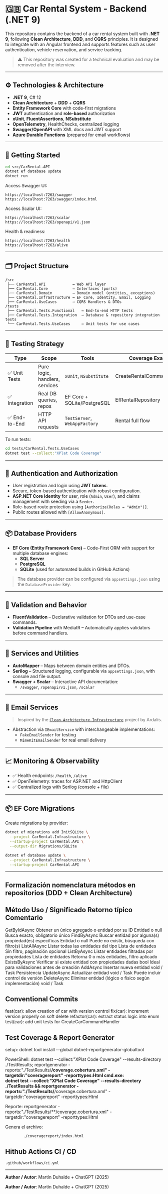 ﻿# 🇬🇧 Car Rental System - Backend (.NET 9)

This repository contains the backend of a car rental system built with **.NET 9**, following **Clean Architecture**, **DDD**, and **CQRS** principles. It is designed to integrate with an Angular frontend and supports features such as user authentication, vehicle reservation, and service tracking.

> ⚠️ This repository was created for a technical evaluation and may be removed after the interview.

---

## ⚙️ Technologies & Architecture

- **.NET 9**, C# 12
- **Clean Architecture** + **DDD** + **CQRS**
- **Entity Framework Core** with code-first migrations
- **JWT** authentication and **role-based** authorization
- **xUnit**, **FluentAssertions**, **NSubstitute**
- **OpenTelemetry**, HealthChecks, centralized logging
- **Swagger/OpenAPI** with XML docs and JWT support
- **Azure Durable Functions** (prepared for email workflows)

---

## 🚀 Getting Started

```bash
cd src/CarRental.API
dotnet ef database update
dotnet run
```

Access Swagger UI:

```
https://localhost:7263/swagger
https://localhost:7263/swagger/index.html
```

Access Scalar UI:

```
https://localhost:7263/scalar
https://localhost:7263/openapi/v1.json
```

Health & readiness:

```
https://localhost:7263/health
https://localhost:7263/alive
```

---

## 🗂️ Project Structure

```
/src
 ├── CarRental.API            → Web API layer
 ├── CarRental.Core           → Interfaces (ports)
 ├── CarRental.Domain         → Domain model (entities, exceptions)
 ├── CarRental.Infrastructure → EF Core, Identity, Email, Logging
 ├── CarRental.UseCases       → CQRS Handlers & DTOs
/tests
 ├── CarRental.Tests.Functional   → End-to-end HTTP tests
 ├── CarRental.Tests.Integration  → Database & repository integration tests
 └── CarRental.Tests.UseCases     → Unit tests for use cases
```

---

## 🧪 Testing Strategy

| Type          | Scope                          | Tools                         | Coverage Example           |
| ------------- | ------------------------------ | ----------------------------- | -------------------------- |
| ✅ Unit Tests  | Pure logic, handlers, services | `xUnit`, `NSubstitute`        | CreateRentalCommandHandler |
| ✅ Integration | Real DB queries, repos         | EF Core + SQLite/PostgreSQL   | EfRentalRepository         |
| ✅ End-to-End  | HTTP API requests              | `TestServer`, `WebAppFactory` | Rental full flow           |

To run tests:

```bash
cd tests/CarRental.Tests.UseCases
dotnet test --collect:"XPlat Code Coverage"
```

---

## 🔐 Authentication and Authorization

- User registration and login using **JWT tokens**.
- Secure, token-based authentication with robust configuration.
- **ASP.NET Core Identity** for user, role (`Admin`, `User`), and claims management with seeding via a `Seeder`.
- Role-based route protection using `[Authorize(Roles = "Admin")]`.
- Public routes allowed with `[AllowAnonymous]`.

---

## 📦 Database Providers

- **EF Core (Entity Framework Core)** – Code-First ORM with support for multiple database engines:
  - **SQL Server**
  - **PostgreSQL**
  - **SQLite** (used for automated builds in GitHub Actions)

> The database provider can be configured via `appsettings.json` using the `DatabaseProvider` key.

---

## 🧪 Validation and Behavior

- **FluentValidation** – Declarative validation for DTOs and use-case commands.
- **Validation Pipeline** with MediatR – Automatically applies validators before command handlers.

---

## 🧰 Services and Utilities

- **AutoMapper** – Maps between domain entities and DTOs.
- **Serilog** – Structured logging, configurable via `appsettings.json`, with console and file output.
- **Swagger + Scalar** – Interactive API documentation:
  - `/swagger`, `/openapi/v1.json`, `/scalar`

---

## 📧 Email Services

> Inspired by the [`Clean.Architecture.Infrastructure`](https://github.com/ardalis/CleanArchitecture) project by Ardalis.

- Abstraction via `IEmailService` with interchangeable implementations:
  - `FakeEmailSender` for testing
  - `MimeKitEmailSender` for real email delivery

---

## 📈 Monitoring & Observability

- ✅ Health endpoints: `/health`, `/alive`
- ✅ OpenTelemetry: traces for ASP.NET and HttpClient
- ✅ Centralized logs with Serilog (console + file)

---

## 📦 EF Core Migrations

Create migrations by provider:

```bash
dotnet ef migrations add InitSQLite \
  --project CarRental.Infrastructure \
  --startup-project CarRental.API \
  --output-dir Migrations/SQLite

dotnet ef database update \
  --project CarRental.Infrastructure \
  --startup-project CarRental.API
```

---



## Formalización nomenclatura métodos en repositorios (DDD + Clean Architecture)
## Método		Uso / Significado											Retorno típico			Comentario
GetByIdAsync	Obtener un único agregado o entidad por su ID				Entidad o null			Busca exacto, obligatorio único
FindByAsync		Buscar entidad por alguna(s) propiedad(es) específicas		Entidad o null			Puede no existir, búsqueda con filtro(s)
ListAllAsync	Listar todas las entidades del tipo							Lista de entidades		Sin filtro, paginación opcional
ListByAsync		Listar entidades filtradas por propiedades					Lista de entidades		Retorna 0 o más entidades, filtro aplicado
ExistsByAsync	Verificar si existe entidad con propiedades dadas			bool					Ideal para validaciones antes de creación
AddAsync		Insertar nueva entidad										void / Task				Persistencia
UpdateAsync		Actualizar entidad											void / Task				Puede incluir control de versión
DeleteAsync		Eliminar entidad (lógico o físico según implementación)		void / Task	


## Conventional Commits 
feat(car):		allow creation of car with version control
fix(car):		increment version properly on soft delete
refactor(car):	extract status logic into enum
test(car):		add unit tests for CreateCarCommandHandler

## Test Coverage & Report Generator
setup:
			dotnet tool install --global dotnet-reportgenerator-globaltool

PowerShell:
			dotnet test --collect:"XPlat Code Coverage" --results-directory ./TestResults; reportgenerator -reports:"./TestResults/**/coverage.cobertura.xml" -targetdir:"coveragereport" -reporttypes:Html
cmd.exe:    
			dotnet test --collect:"XPlat Code Coverage" --results-directory ./TestResults && reportgenerator -reports:"./TestResults/**/coverage.cobertura.xml" -targetdir:"coveragereport" -reporttypes:Html

Reporte:
			reportgenerator -reports:"./TestResults/**/coverage.cobertura.xml" -targetdir:"coveragereport" -reporttypes:Html

Genera el archivo:
			
			./coveragereport/index.html

## Hithub Actions CI / CD

	.github/workflows/ci.yml


---

**Author / Autor**: Martín Duhalde + ChatGPT (2025)



**Author / Autor**: Martín Duhalde + ChatGPT (2025)


